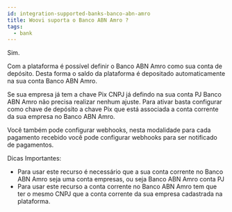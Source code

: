 ```yaml
---
id: integration-supported-banks-banco-abn-amro
title: Woovi suporta o Banco ABN Amro ?
tags:
  - bank
---
```


Sim.

Com a plataforma é possível definir o Banco ABN Amro como sua conta de depósito. Desta forma o saldo da plataforma é depositado automaticamente na sua conta Banco ABN Amro.

Se sua empresa já tem a chave Pix CNPJ já defindo na sua conta PJ Banco ABN Amro não precisa realizar nenhum ajuste. Para ativar basta configurar como chave de depósito a chave Pix que está associada a conta corrente da sua empresa no Banco ABN Amro.

Você também pode configurar webhooks, nesta modalidade para cada pagamento recebido você pode configurar webhooks para ser notificado de pagamentos.

Dicas Importantes:

- Para usar este recurso é necessário que a sua conta corrente no Banco ABN Amro seja uma conta empresas, ou seja Banco ABN Amro conta PJ
- Para usar este recurso a conta corrente no Banco ABN Amro tem que ter o mesmo CNPJ que a conta corrente da sua empresa cadastrada na plataforma.
